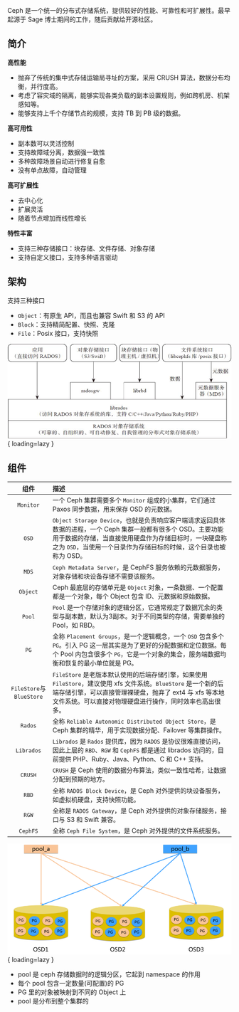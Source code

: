 
Ceph 是一个统一的分布式存储系统，提供较好的性能、可靠性和可扩展性。最早起源于 Sage 博士期间的工作，随后贡献给开源社区。

## 简介

**高性能**

- 抛弃了传统的集中式存储运输局寻址的方案，采用 CRUSH 算法，数据分布均衡，并行度高。
- 考虑了容灾域的隔离，能够实现各类负载的副本设置规则，例如跨机房、机架感知等。
- 能够支持上千个存储节点的规模，支持 TB 到 PB 级的数据。

**高可用性**

- 副本数可以灵活控制
- 支持故障域分离，数据强一致性
- 多种故障场景自动进行修复自愈
- 没有单点故障，自动管理

**高可扩展性**

- 去中心化
- 扩展灵活
- 随着节点增加而线性增长

**特性丰富**

- 支持三种存储接口：块存储、文件存储、对象存储
- 支持自定义接口，支持多种语言驱动

## 架构

支持三种接口

- `Object`：有原生 API，而且也兼容 Swift 和 S3 的 API
- `Block`：支持精简配置、快照、克隆
- `File`：Posix 接口，支持快照

![](../../assets/images/ceph-rados.png){ loading=lazy }

## 组件

|           组件            | 描述                                                                                                                      |
|:-----------------------:|:------------------------------------------------------------------------------------------------------------------------|
|        `Monitor`        | 一个 Ceph 集群需要多个 `Monitor` 组成的小集群，它们通过 Paxos 同步数据，用来保存 OSD 的元数据。 |
|          `OSD`          | `Object Storage Device`，也就是负责响应客户端请求返回具体数据的进程，一个 Ceph 集群一般都有很多个 OSD。主要功能用于数据的存储，当直接使用硬盘作为存储目标时，一块硬盘称之为 `OSD`，当使用一个目录作为存储目标的时候，这个目录也被称为 OSD。 |
|          `MDS`          | `Ceph Metadata Server`，是 CephFS 服务依赖的元数据服务，对象存储和块设备存储不需要该服务。                                               |
|        `Object`         | Ceph 最底层的存储单元是 `Object` 对象，一条数据、一个配置都是一个对象，每个 Object 包含 ID、元数据和原始数据。                            |
|         `Pool`          | `Pool` 是一个存储对象的逻辑分区，它通常规定了数据冗余的类型与副本数，默认为3副本。对于不同类型的存储，需要单独的 Pool，如 RBD。|
|          `PG`           | 全称 `Placement Groups`，是一个逻辑概念，一个 `OSD` 包含多个 `PG`。引入 PG 这一层其实是为了更好的分配数据和定位数据。每个 Pool 内包含很多个 `PG`，它是一个对象的集合，服务端数据均衡和恢复的最小单位就是 PG。|
| `FileStore`与`BlueStore` | `FileStore` 是老版本默认使用的后端存储引擎，如果使用 `FileStore`，建议使用 xfs 文件系统。`BlueStore` 是一个新的后端存储引擎，可以直接管理裸硬盘，抛弃了 ext4 与 xfs 等本地文件系统。可以直接对物理硬盘进行操作，同时效率也高出很多。|
|         `Rados`         | 全称 `Reliable Autonomic Distributed Object Store`，是 Ceph 集群的精华，用于实现数据分配、Failover 等集群操作。|
|       `Librados`        | `Librados` 是 `Rados` 提供库，因为 `RADOS` 是协议很难直接访问，因此上层的 `RBD`、`RGW` 和 `CephFS` 都是通过 librados 访问的，目前提供 PHP、Ruby、Java、Python、C 和 C++ 支持。|
|         `CRUSH`         | `CRUSH` 是 Ceph 使用的数据分布算法，类似一致性哈希，让数据分配到预期的地方。|
|          `RBD`          | 全称 `RADOS Block Device`，是 Ceph 对外提供的块设备服务，如虚拟机硬盘，支持快照功能。|
|          `RGW`          | 全称是 `RADOS Gateway`，是 Ceph 对外提供的对象存储服务，接口与 S3 和 Swift 兼容。|
|         `CephFS`          | 全称 `Ceph File System`，是 Ceph 对外提供的文件系统服务。|


![](../../assets/images/ceph-pool-pg.png){ loading=lazy }

- pool 是 ceph 存储数据时的逻辑分区，它起到 namespace 的作用
- 每个 pool 包含一定数量(可配置)的 PG
- PG 里的对象被映射到不同的 Object 上
- pool 是分布到整个集群的


